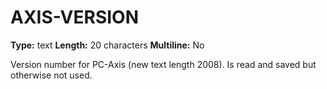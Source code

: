 # AXIS-VERSION
**Type:** text
**Length:** 20 characters
**Multiline:** No

Version number for PC-Axis (new text length 2008). Is read and saved but
otherwise not used.
